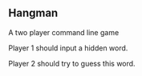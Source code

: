 ## Hangman
A two player command line game

Player 1 should input a hidden word.

Player 2 should try to guess this word.

